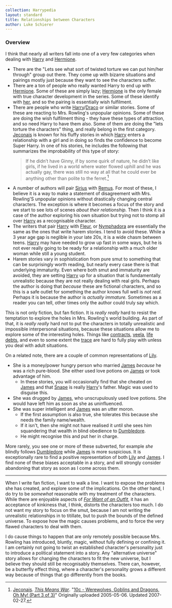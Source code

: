 ```yaml
---
collection: Harrypedia
layout: standard
title: Relationships between Characters
author: Luke Schierer
---
```


### Overview

I think that nearly all writers fall into one of a very few categories when
dealing with [Harry] and [Hermione].

- There are the "Lets see what sort of twisted torture we can put him/her
  through" group out there. They come up with bizarre situations and
  pairings mostly just because they want to see the characters suffer.
- There are a ton of people who really wanted Harry to end up with [Hermione].
  Some of these are simply lazy; [Hermione] is the only female with true
  character development in the series. Some of these identify with
  [her][Hermione], and so the pairing is essentially wish fulfilment.
- There are people who write [Harry]/[Draco] or similar stories. Some
  of these are reacting to Mrs. Rowling's unpopular opinions. Some
  of these are doing the wish fulfilment thing - they have these types
  of attraction, and so need Harry to have them also. Some of them are
  doing the "lets torture the characters" thing, and really belong in
  the first category. [Jeconais] is known for his fluffy stories in which [Harry] enters a relationship with a girl and in doing so finds the confidence to become Super Harry. In one of his stories, he includes the following that summarizes the improbability of this type of story:
  > If he didn’t have Ginny, if by some quirk of nature, he didn’t like girls, if he lived in a world where water flowed uphill and he was actually gay, there was still no way at all that he could ever be anything other than polite to the ferret.[^240415-1]
- A number of authors will pair [Sirius] with [Remus]. For most of these,
  I believe it is a way to make a statement of disagreement with Mrs. Rowling'S
  unpopular opinions without drastically changing central characters. The exception is where it becomes a focus of the story and we start to see lots of scenes _about their relationship._ Then I think it is a case of the author
  exploring his own situation but trying not to stomp all over [Harry] as a recognisable character.
- The writers that pair [Harry] with [Fleur], or [Nymphadora] are
  essentially the same as the ones that write harem stories. I tend to avoid these. While a 3 year age gap is neglible in your late 20s, it is a wide chasm between teens. [Harry] may have needed to grow up fast in some ways,
  but he is not ever really going to be ready for a relationship with a much older woman while still a young student.
- Harem stories vary in sophistication from pure smut to something that
  can be surprisingly worth reading, but nearly every case there is that
  underlying immaturity. Even where both smut and immaturity are avoided, they are setting [Harry] up for a situation that is fundamentally unrealistic because they are not really dealing with real girls. Perhaps the author is doing that _because_ these are fictional characters, and so this is a safe
  outlet for something the author knows full well is _not real._ Perhaps
  it is because the author is _actually immature._ Sometimes as a
  reader you can tell, other times only the author could truly say which.

This is not only fiction, but fan fiction. It is _really really_ hard
to resist the temptation to explore the holes in Mrs. Rowling's world
building. As part of that, it is _really really_ hard not to put the
characters in totally unrealistic and impossible interpersonal
situations, because these situations allow me to explore some of the
interesting holes. Things like [contracts], [veela], [life debts], and
even to some extent the [trace] are hard to fully play with unless you
deal with adult situations.

On a related note, there are a couple of common representations of [Lily].

- She is a money/power hungry person who married [James] _because_ he was a rich
  pure-blood. She either used love potions on [James] or took advantage of him.
  - In these stories, you will occasionally find that she cheated on [James]
    and that [Snape] is really [Harry]'s father. Magic was used to disguise this.
- She was drugged by [James], who unscrupulously used love potions. She would
  have left him as soon as she as uninfluenced.
- She was super intelligent and [James] was an utter moron.
  - If the first assumption is also true, she tolerates this because she needs
    the family name/wealth.
  - If it isn't, then she might not have realised it until she sees him
    squandering that wealth in blind obedience to [Dumbledore].
  - He might recognise this and put her in charge.

More rarely, you see one or more of these subverted, for example _she_ blindly follows [Dumbledore] while [James] is more suspicious. It is exceptionally rare to find a positive representation of both [Lily] and [James]. I find none of these biases acceptable in a story, and will strongly consider abandoning that story as soon as I come across them.

---

When I write fan fiction, I want to walk a line. I want to expose the problems she has created, and explore some of the implications. On the other hand, I do try to be _somewhat_ reasonable with my treatment of the characters.
While there are enjoyable aspects of _[For Want of an Outfit]_, it has an
acceptance of kinkiness that, I think, distorts the characters too much. I do not want my story to focus on the smut, because I am not writing the unrealistic relationships in to titillate, but to push the bounds of the defined universe. To expose how the magic causes problems, and to force the very flawed characters to deal with them.

I do cause things to happen that are only remotely possible because Mrs. Rowling has introduced, bluntly, magic, without fully
defining or confining it. I am certainly not going to twist an
established character's personality just to introduce a political
statement into a story. Any "alternative universe" story allows for
changing the characters to fit the new universe, but I believe they
should still be recognisably themselves. There can, however, be a butterfly effect thing, where a character's personality grows a different way because of
things that go differently from the books.

[veela]: /Harrypedia/beings/veela/
[contracts]: /Harrypedia/magic/Contracts/
[life debts]: /Harrypedia/magic/Contracts/
[trace]: /Harrypedia/magic/time/The_Trace/
[Hermione]: </Harrypedia/people/Granger/Hermione Jean/>
[Harry]: </Harrypedia/people/Potter/Harry James/>
[Draco]: </Harrypedia/people/Malfoy/Draco Lucius/>
[Fleur]: </Harrypedia/people/Delacour/Fleur Isabelle/>
[Nymphadora]: /Harrypedia/people/Tonks/Nymphadora/
[Sirius]: </Harrypedia/people/Black/Sirius III/>
[Remus]: </Harrypedia/people/Lupin/Remus John/>
[Lily]: </Harrypedia/people/Evans/Lily J/>
[James]: /Harrypedia/people/Potter/James/
[Dumbledore]: </Harrypedia/people/Dumbledore/Albus Percival Wulfric Brian/>
[Snape]: /Harrypedia/people/Snape/Severus/

[^240415-1]:
    [Jeconais].
    _[This Means War]_.
    "[10c - Werewolves, Goblins and Dragons, Oh My! (Part 3 of 3)](https://jeconais.fanficauthors.net/This_Means_War/10c__Werewolves_Goblins_and_Dragons_Oh_My_Part_3_of_3/)"
    Originally uploaded 2005-05-06. Updated 2007-02-27.

[Jeconais]: https://jeconais.fanficauthors.net/
[This Means War]: http://jeconais.fanficauthors.net/This_Means_War/
[For Want of an Outfit]: https://archiveofourown.org/works/28507302
